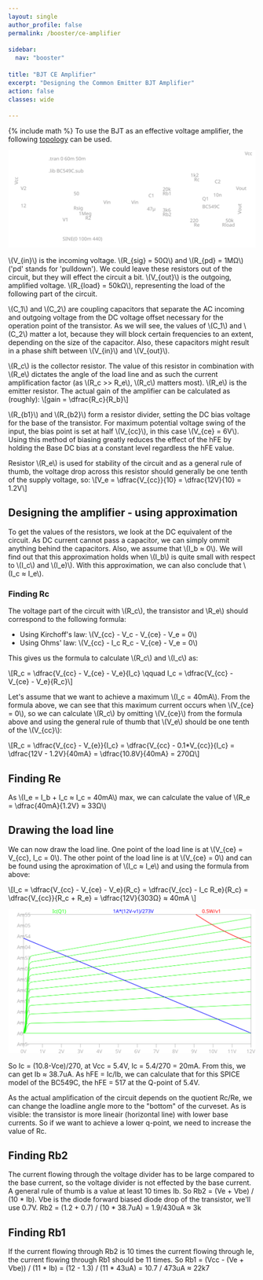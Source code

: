 ```yaml
---
layout: single
author_profile: false
permalink: /booster/ce-amplifier

sidebar:
  nav: "booster"

title: "BJT CE Amplifier"
excerpt: "Designing the Common Emitter BJT Amplifier"
action: false
classes: wide

---
```

{% include math %}
To use the BJT as an effective voltage amplifier, the following [topology](/assets/spice/booster/BC549C-amp.asc) can be used.

![](/assets/images/booster/BC549C-amp.svg)

\\(V_{in}\\) is the incoming voltage. \\(R_{sig} = 50Ω\\) and \\(R_{pd} = 1MΩ\\) ('pd' stands for 'pulldown'). We could leave these resistors out of the circuit, but they will effect the circuit a bit. \\(V_{out}\\) is the outgoing, amplified voltage. \\(R_{load} = 50kΩ\\), representing the load of the following part of the circuit.

\\(C_1\\) and \\(C_2\\) are coupling capacitors that separate the AC incoming and outgoing voltage from the DC voltage offset necessary for the operation point of the transistor. As we will see, the values of \\(C_1\\) and \\(C_2\\) matter a lot, because they will block certain frequencies to an extent, depending on the size of the capacitor. Also, these capacitors might result in a phase shift between \\(V_{in}\\) and \\(V_{out}\\).

\\(R_c\\) is the collector resistor. The value of this resistor in combination with \\(R_e\\) dictates the angle of the load line and as such the current amplification factor (as \\(R_c >> R_e\\), \\(R_c\\) matters most). \\(R_e\\) is the emitter resistor. The actual gain of the amplifier can be calculated as (roughly):
\\[gain = \dfrac{R_c}{R_b}\\]

\\(R_{b1}\\) and \\(R_{b2}\\) form a resistor divider, setting the DC bias voltage for the base of the transistor. For maximum potential voltage swing of the input, the bias point is set at half \\(V_{cc}\\), in this case \\(V_{ce} = 6V\\). Using this method of biasing greatly reduces the effect of the hFE by holding the Base DC bias at a constant level regardless the hFE value.

Resistor \\(R_e\\) is used for stability of the circuit and as a general rule of thumb, the voltage drop across this resistor should generally be one tenth of the supply voltage, so:
\\[V_e = \dfrac{V_{cc}}{10} = \dfrac{12V}{10} = 1.2V\\]

## Designing the amplifier - using approximation

To get the values of the resistors, we look at the DC equivalent of the circuit. As DC current cannot pass a capacitor, we can simply ommit anything behind the capacitors. Also, we assume that \\(I_b ≈ 0\\). We will find out that this approximation holds when \\(I_b\\) is quite small with respect to \\(I_c\\) and \\(I_e)\\). With this approximation, we can also conclude that \\(I_c ≈ I_e\\).

### Finding Rc

The voltage part of the circuit with \\(R_c\\), the transistor and \\R_e\\) should correspond to the following formula:
- Using Kirchoff's law: \\(V_{cc} - V_c - V_{ce} - V_e = 0\\)
- Using Ohms' law: \\(V_{cc} - I_c R_c - V_{ce} - V_e = 0\\)

This gives us the formula to calculate \\(R_c\\) and \\(I_c\\) as:

\\[R_c = \dfrac{V_{cc} - V_{ce} - V_e}{I_c} \qquad I_c = \dfrac{V_{cc} - V_{ce} - V_e}{R_c}\\]

Let's assume that we want to achieve a maximum \\(I_c = 40mA\\). From the formula above, we can see that this maximum current occurs when \\(V_{ce} = 0\\), so we can calculate \\(R_c\\) by omitting \\(V_{ce}\\) from the formula above and using the general rule of thumb that \\(V_e\\) should be one tenth of the \\(V_{cc}\\):

\\[R_c = \dfrac{V_{cc} - V_{e}}{I_c} = \dfrac{V_{cc} - 0.1*V_{cc}}{I_c} = \dfrac{12V - 1.2V}{40mA} = \dfrac{10.8V}{40mA} = 270Ω\\]

## Finding Re

As \\(I_e = I_b + I_c ≈ I_c = 40mA\\) max, we can calculate the value of \\(R_e = \dfrac{40mA}{1.2V} ≈ 33Ω\\)

## Drawing the load line

We can now draw the load line. One point of the load line is at \\(V_{ce} = V_{cc}, I_c = 0\\). The other point of the load line is at \\(V_{ce} = 0\\) and can be found using the aproximation of \\(I_c ≈ I_e\\) and using the formula from above:

\\[I_c = \dfrac{V_{cc} - V_{ce} - V_e}{R_c} = \dfrac{V_{cc} - I_c R_e}{R_c} = \dfrac{V_{cc}}{R_c + R_e} = \dfrac{12V}{303Ω} ≈ 40mA \\]

![](/assets/images/booster/BC549C-loadline.svg)

So Ic = (10.8-Vce)/270, at Vcc = 5.4V, Ic = 5.4/270 = 20mA. From this, we can get Ib ≈ 38.7uA. As hFE = Ic/Ib, we can calculate that for this SPICE model of the BC549C, the hFE = 517 at the Q-point of 5.4V.

As the actual amplification of the circuit depends on the quotient Rc/Re, we can change the loadline angle more to the "bottom" of the curveset. As is visible: the transistor is more lineair (horizontal line) with lower base currents. So if we want to achieve a lower q-point, we need to increase the value of Rc.

## Finding Rb2

The current flowing through the voltage divider has to be large compared to the base current, so the voltage divider is not effected by the base current. A general rule of thumb is a value at least 10 times Ib. So Rb2 = (Ve + Vbe) / (10 * Ib). Vbe is the diode forward biased diode drop of the transistor, we'll use 0.7V. Rb2 = (1.2 + 0.7) / (10 * 38.7uA) = 1.9/430uA ≈ 3k

## Finding Rb1

If the current flowing through Rb2 is 10 times the current flowing through Ie, the current flowing through Rb1 should be 11 times. So Rb1 = (Vcc - (Ve + Vbe)) / (11 * Ib) = (12 - 1.3) / (11 * 43uA) = 10.7 / 473uA ≈ 22k7
